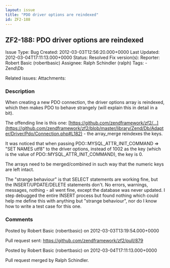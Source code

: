 ```yaml
---
layout: issue
title: "PDO driver options are reindexed"
id: ZF2-188
---
```


ZF2-188: PDO driver options are reindexed
-----------------------------------------

 Issue Type: Bug Created: 2012-03-03T12:56:20.000+0000 Last Updated: 2012-03-04T17:11:13.000+0000 Status: Resolved Fix version(s): 
 Reporter:  Robert Basic (robertbasic)  Assignee:  Ralph Schindler (ralph)  Tags: - Zend\\Db
 
 Related issues: 
 Attachments: 
### Description

When creating a new PDO connection, the driver options array is reindexed, which then makes PDO to behave strangely (will explain this in detail in a bit).

The offending line is this one: [https://github.com/zendframework/zf2/…](https://github.com/zendframework/zf2/blob/master/library/Zend/Db/Adapter/Driver/Pdo/Connection.php#L182) - the array\_merge reindexes the keys.

It was noticed that when passing PDO::MYSQL\_ATTR\_INIT\_COMMAND => "SET NAMES utf8" to the driver options, instead of 1002 as the key (which is the value of PDO::MYSQL\_ATTR\_INIT\_COMMAND), the key is 0.

The arrays need to be merged/combined in such way that the numeric keys are left intact.

The "strange behaviour" is that SELECT statements are working fine, but the INSERT/UPDATE/DELETE statements don't. No errors, warnings, messages, nothing - all went fine, except the database was never updated. I step debugged the entire INSERT process but found nothing which could help me define this with anything but "strange behaviour", nor do I know how to write a test case for this one.

 

 

### Comments

Posted by Robert Basic (robertbasic) on 2012-03-03T13:19:54.000+0000

Pull request sent: <https://github.com/zendframework/zf2/pull/879>

 

 

Posted by Robert Basic (robertbasic) on 2012-03-04T17:11:13.000+0000

Pull request merged by Ralph Schindler.

 

 